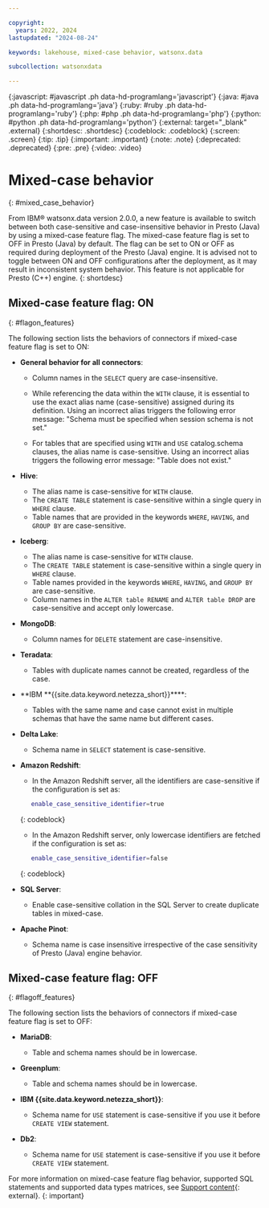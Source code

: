 ```yaml
---

copyright:
  years: 2022, 2024
lastupdated: "2024-08-24"

keywords: lakehouse, mixed-case behavior, watsonx.data

subcollection: watsonxdata

---
```


{:javascript: #javascript .ph data-hd-programlang='javascript'}
{:java: #java .ph data-hd-programlang='java'}
{:ruby: #ruby .ph data-hd-programlang='ruby'}
{:php: #php .ph data-hd-programlang='php'}
{:python: #python .ph data-hd-programlang='python'}
{:external: target="_blank" .external}
{:shortdesc: .shortdesc}
{:codeblock: .codeblock}
{:screen: .screen}
{:tip: .tip}
{:important: .important}
{:note: .note}
{:deprecated: .deprecated}
{:pre: .pre}
{:video: .video}

# Mixed-case behavior
{: #mixed_case_behavior}

From IBM® watsonx.data version 2.0.0, a new feature is available to switch between both case-sensitive and case-insensitive behavior in Presto (Java) by using a mixed-case feature flag. The mixed-case feature flag is set to OFF in Presto (Java) by default. The flag can be set to ON or OFF as required during deployment of the Presto (Java) engine. It is advised not to toggle between ON and OFF configurations after the deployment, as it may result in inconsistent system behavior. This feature is not applicable for Presto (C++) engine.
{: shortdesc}

## Mixed-case feature flag: ON
{: #flagon_features}

The following section lists the behaviors of connectors if mixed-case feature flag is set to ON:

   * **General behavior for all connectors**:

     * Column names in the `SELECT` query are case-insensitive.

     * While referencing the data within the `WITH` clause, it is essential to use the exact alias name (case-sensitive) assigned during its definition. Using an incorrect alias triggers the following error message: "Schema must be specified when session schema is not set."


     * For tables that are specified using `WITH` and `USE` catalog.schema clauses, the alias name is case-sensitive. Using an incorrect alias triggers the following error message: "Table does not exist."

   * **Hive**:

     * The alias name is case-sensitive for `WITH` clause.
     * The `CREATE TABLE` statement is case-sensitive within a single query in `WHERE` clause.
     * Table names that are provided in the keywords `WHERE`, `HAVING`, and `GROUP BY` are case-sensitive.

   * **Iceberg**:

     * The alias name is case-sensitive for `WITH` clause.
     * The `CREATE TABLE` statement is case-sensitive within a single query in `WHERE` clause.
     * Table names provided in the keywords `WHERE`, `HAVING`, and `GROUP BY` are case-sensitive.
     * Column names in the `ALTER table RENAME` and `ALTER table DROP` are case-sensitive and accept only lowercase.

   * **MongoDB**:

     * Column names for `DELETE` statement are case-insensitive.

   * **Teradata**:

     * Tables with duplicate names cannot be created, regardless of the case.

   * **IBM **{{site.data.keyword.netezza_short}}****:

     * Tables with the same name and case cannot exist in multiple schemas that have the same name but different cases.

   * **Delta Lake**:

     * Schema name in `SELECT` statement is case-sensitive.

   * **Amazon Redshift**:

      * In the Amazon Redshift server, all the identifiers are case-sensitive if the configuration is set as:

      ```bash
         enable_case_sensitive_identifier=true
      ```
      {: codeblock}


      * In the Amazon Redshift server, only lowercase identifiers are fetched if the configuration is set as:

      ```bash
         enable_case_sensitive_identifier=false
      ```
      {: codeblock}

   * **SQL Server**:

     * Enable case-sensitive collation in the SQL Server to create duplicate tables in mixed-case.

   * **Apache Pinot**:

     * Schema name is case insensitive irrespective of the case sensitivity of Presto (Java) engine behavior.

## Mixed-case feature flag: OFF
{: #flagoff_features}

The following section lists the behaviors of connectors if mixed-case feature flag is set to OFF:

   * **MariaDB**:

     * Table and schema names should be in lowercase.

   * **Greenplum**:

     * Table and schema names should be in lowercase.

   * **IBM {{site.data.keyword.netezza_short}}**:

     * Schema name for `USE` statement is case-sensitive if you use it before `CREATE VIEW` statement.

   * **Db2**:

     * Schema name for `USE` statement is case-sensitive if you use it before `CREATE VIEW` statement.

For more information on mixed-case feature flag behavior, supported SQL statements and supported data types matrices, see [Support content](https://www.ibm.com/support/pages/node/7157339){: external}.
{: important}
